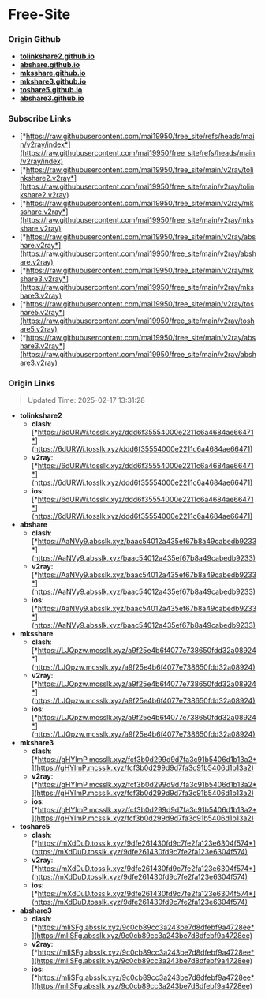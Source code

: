# Free-Site

### Origin Github

- [**tolinkshare2.github.io**](https://github.com/tolinkshare2/tolinkshare2.github.io)
- [**abshare.github.io**](https://github.com/abshare/abshare.github.io)
- [**mksshare.github.io**](https://github.com/mksshare/mksshare.github.io)
- [**mkshare3.github.io**](https://github.com/mkshare3/mkshare3.github.io)
- [**toshare5.github.io**](https://github.com/toshare5/toshare5.github.io)
- [**abshare3.github.io**](https://github.com/abshare3/abshare3.github.io)

### Subscribe Links

- [*https://raw.githubusercontent.com/mai19950/free_site/refs/heads/main/v2ray/index*](https://raw.githubusercontent.com/mai19950/free_site/refs/heads/main/v2ray/index)
- [*https://raw.githubusercontent.com/mai19950/free_site/main/v2ray/tolinkshare2.v2ray*](https://raw.githubusercontent.com/mai19950/free_site/main/v2ray/tolinkshare2.v2ray)
- [*https://raw.githubusercontent.com/mai19950/free_site/main/v2ray/mksshare.v2ray*](https://raw.githubusercontent.com/mai19950/free_site/main/v2ray/mksshare.v2ray)
- [*https://raw.githubusercontent.com/mai19950/free_site/main/v2ray/abshare.v2ray*](https://raw.githubusercontent.com/mai19950/free_site/main/v2ray/abshare.v2ray)
- [*https://raw.githubusercontent.com/mai19950/free_site/main/v2ray/mkshare3.v2ray*](https://raw.githubusercontent.com/mai19950/free_site/main/v2ray/mkshare3.v2ray)
- [*https://raw.githubusercontent.com/mai19950/free_site/main/v2ray/toshare5.v2ray*](https://raw.githubusercontent.com/mai19950/free_site/main/v2ray/toshare5.v2ray)
- [*https://raw.githubusercontent.com/mai19950/free_site/main/v2ray/abshare3.v2ray*](https://raw.githubusercontent.com/mai19950/free_site/main/v2ray/abshare3.v2ray)

### Origin Links

> Updated Time: 2025-02-17 13:31:28

- **tolinkshare2**
  - **clash**: [*https://6dURWi.tosslk.xyz/ddd6f35554000e2211c6a4684ae66471*](https://6dURWi.tosslk.xyz/ddd6f35554000e2211c6a4684ae66471)
  - **v2ray**: [*https://6dURWi.tosslk.xyz/ddd6f35554000e2211c6a4684ae66471*](https://6dURWi.tosslk.xyz/ddd6f35554000e2211c6a4684ae66471)
  - **ios**: [*https://6dURWi.tosslk.xyz/ddd6f35554000e2211c6a4684ae66471*](https://6dURWi.tosslk.xyz/ddd6f35554000e2211c6a4684ae66471)
- **abshare**
  - **clash**: [*https://AaNVy9.absslk.xyz/baac54012a435ef67b8a49cabedb9233*](https://AaNVy9.absslk.xyz/baac54012a435ef67b8a49cabedb9233)
  - **v2ray**: [*https://AaNVy9.absslk.xyz/baac54012a435ef67b8a49cabedb9233*](https://AaNVy9.absslk.xyz/baac54012a435ef67b8a49cabedb9233)
  - **ios**: [*https://AaNVy9.absslk.xyz/baac54012a435ef67b8a49cabedb9233*](https://AaNVy9.absslk.xyz/baac54012a435ef67b8a49cabedb9233)
- **mksshare**
  - **clash**: [*https://LJQpzw.mcsslk.xyz/a9f25e4b6f4077e738650fdd32a08924*](https://LJQpzw.mcsslk.xyz/a9f25e4b6f4077e738650fdd32a08924)
  - **v2ray**: [*https://LJQpzw.mcsslk.xyz/a9f25e4b6f4077e738650fdd32a08924*](https://LJQpzw.mcsslk.xyz/a9f25e4b6f4077e738650fdd32a08924)
  - **ios**: [*https://LJQpzw.mcsslk.xyz/a9f25e4b6f4077e738650fdd32a08924*](https://LJQpzw.mcsslk.xyz/a9f25e4b6f4077e738650fdd32a08924)
- **mkshare3**
  - **clash**: [*https://gHYlmP.mcsslk.xyz/fcf3b0d299d9d7fa3c91b5406d1b13a2*](https://gHYlmP.mcsslk.xyz/fcf3b0d299d9d7fa3c91b5406d1b13a2)
  - **v2ray**: [*https://gHYlmP.mcsslk.xyz/fcf3b0d299d9d7fa3c91b5406d1b13a2*](https://gHYlmP.mcsslk.xyz/fcf3b0d299d9d7fa3c91b5406d1b13a2)
  - **ios**: [*https://gHYlmP.mcsslk.xyz/fcf3b0d299d9d7fa3c91b5406d1b13a2*](https://gHYlmP.mcsslk.xyz/fcf3b0d299d9d7fa3c91b5406d1b13a2)
- **toshare5**
  - **clash**: [*https://mXdDuD.tosslk.xyz/9dfe261430fd9c7fe2fa123e6304f574*](https://mXdDuD.tosslk.xyz/9dfe261430fd9c7fe2fa123e6304f574)
  - **v2ray**: [*https://mXdDuD.tosslk.xyz/9dfe261430fd9c7fe2fa123e6304f574*](https://mXdDuD.tosslk.xyz/9dfe261430fd9c7fe2fa123e6304f574)
  - **ios**: [*https://mXdDuD.tosslk.xyz/9dfe261430fd9c7fe2fa123e6304f574*](https://mXdDuD.tosslk.xyz/9dfe261430fd9c7fe2fa123e6304f574)
- **abshare3**
  - **clash**: [*https://mIiSFg.absslk.xyz/9c0cb89cc3a243be7d8dfebf9a4728ee*](https://mIiSFg.absslk.xyz/9c0cb89cc3a243be7d8dfebf9a4728ee)
  - **v2ray**: [*https://mIiSFg.absslk.xyz/9c0cb89cc3a243be7d8dfebf9a4728ee*](https://mIiSFg.absslk.xyz/9c0cb89cc3a243be7d8dfebf9a4728ee)
  - **ios**: [*https://mIiSFg.absslk.xyz/9c0cb89cc3a243be7d8dfebf9a4728ee*](https://mIiSFg.absslk.xyz/9c0cb89cc3a243be7d8dfebf9a4728ee)
